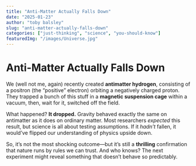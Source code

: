 ```yaml
---
title: "Anti-Matter Actually Falls Down"
date: "2025-01-23"
author: "toby balsley" 
slug: "anti-matter-actually-falls-down"
categories: ["just-thinking", "science", "you-should-know"]
featuredImg: "/images/Universe.jpg"
---
```


# Anti-Matter Actually Falls Down

We (well not me, again) recently created **antimatter hydrogen**, consisting of a positron (the “positive” electron) orbiting a negatively charged proton. They trapped a bunch of this stuff in a **magnetic suspension cage** within a vacuum, then, wait for it,  switched off the field.

What happened? **It dropped.** Gravity behaved exactly the same on antimatter as it does on ordinary matter. Most researchers *expected* this result, but science is all about testing assumptions. If it *hadn’t* fallen, it would’ve flipped our understanding of physics upside down.

So, it’s not the most shocking outcome—but it’s still a **thrilling** confirmation that nature runs by rules we can trust. And who knows? The next experiment might reveal something that doesn’t behave so predictably.
